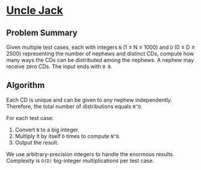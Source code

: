 # [Uncle Jack](https://www.spoj.com/problems/UJ/)

## Problem Summary
Given multiple test cases, each with integers `N` (1 ≤ N ≤ 1000) and `D` (0 ≤ D ≤ 2500) representing the number of nephews and distinct CDs, compute how many ways the CDs can be distributed among the nephews. A nephew may receive zero CDs. The input ends with `0 0`.

## Algorithm
Each CD is unique and can be given to any nephew independently. Therefore, the total number of distributions equals `N^D`.

For each test case:
1. Convert `N` to a big integer.
2. Multiply it by itself `D` times to compute `N^D`.
3. Output the result.

We use arbitrary-precision integers to handle the enormous results. Complexity is `O(D)` big-integer multiplications per test case.
